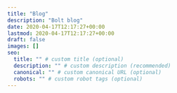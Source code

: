 ```yaml
---
title: "Blog"
description: "Bolt blog"
date: 2020-04-17T12:17:27+00:00
lastmod: 2020-04-17T12:17:27+00:00
draft: false
images: []
seo:
  title: "" # custom title (optional)
  description: "" # custom description (recommended)
  canonical: "" # custom canonical URL (optional)
  robots: "" # custom robot tags (optional)
---
```

